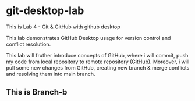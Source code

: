 # git-desktop-lab
This is Lab 4 - Git & GitHub with github desktop


This lab demonstrates GitHub Desktop usage for version control and conflict resolution.

This lab will fruther introduce concepts of GitHub,  where i will commit, push my code from local repository to remote repository (GitHub). Moreover, i will pull some new changes from GitHub, creating new branch & merge conflicts and resolving them into main branch.

## This is Branch-b